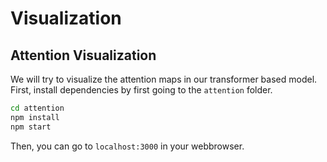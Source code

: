 # Visualization

## Attention Visualization

We will try to visualize the attention maps in our transformer based model.
First, install dependencies by first going to the `attention` folder.

```bash
cd attention
npm install
npm start
```

Then, you can go to `localhost:3000` in your webbrowser.